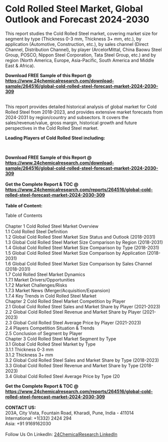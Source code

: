 <h1>Cold Rolled Steel Market, Global Outlook and Forecast 2024-2030</h1><p>
</p><p>
This report studies the Cold Rolled Steel market, covering market size for segment by type (Thickness 0-3 mm, Thickness 3+ mm, etc.), by application (Automotive, Construction, etc.), by sales channel (Direct Channel, Distribution Channel), by player (ArcelorMittal, China Baowu Steel Group, POSCO, Nippon Steel Corporation, Tata Steel Group, etc.) and by region (North America, Europe, Asia-Pacific, South America and Middle East &amp; Africa).</p><p>
</p><div><b>Download FREE Sample of this Report @ 
            <a href="https://www.24chemicalresearch.com/download-sample/264516/global-cold-rolled-steel-forecast-market-2024-2030-309">
            https://www.24chemicalresearch.com/download-sample/264516/global-cold-rolled-steel-forecast-market-2024-2030-309</a></b></div><br><p>
This report provides detailed historical analysis of global market for Cold Rolled Steel from 2018-2023, and provides extensive market forecasts from 2024-2031 by region/country and subsectors. It covers the sales/revenue/value, gross margin, historical growth and future perspectives in the Cold Rolled Steel market.</p><p>
<strong>Leading Players of Cold Rolled Steel including:</strong>
</p><p>
</p><p>
</p><p>
</p><p>
</p><p>
 </p><div><b>Download FREE Sample of this Report @ 
            <a href="https://www.24chemicalresearch.com/download-sample/264516/global-cold-rolled-steel-forecast-market-2024-2030-309">
            https://www.24chemicalresearch.com/download-sample/264516/global-cold-rolled-steel-forecast-market-2024-2030-309</a></b></div><br><div><b>Get the Complete Report & TOC @ 
            <a href="https://www.24chemicalresearch.com/reports/264516/global-cold-rolled-steel-forecast-market-2024-2030-309">
            https://www.24chemicalresearch.com/reports/264516/global-cold-rolled-steel-forecast-market-2024-2030-309</a></b></div><br>
            <b>Table of Content:</b><p>Table of Contents<br />
<br />
Chapter 1 Cold Rolled Steel Market Overview<br />
    1.1 Cold Rolled Steel Definition<br />
    1.2 Global Cold Rolled Steel Market Size Status and Outlook (2018-2031)<br />
    1.3 Global Cold Rolled Steel Market Size Comparison by Region (2018-2031)<br />
    1.4 Global Cold Rolled Steel Market Size Comparison by Type (2018-2031)<br />
    1.5 Global Cold Rolled Steel Market Size Comparison by Application (2018-2031)<br />
    1.6 Global Cold Rolled Steel Market Size Comparison by Sales Channel (2018-2031)<br />
    1.7 Cold Rolled Steel Market Dynamics<br />
        1.7.1 Market Drivers/Opportunities<br />
        1.7.2 Market Challenges/Risks<br />
        1.7.3 Market News (Merger/Acquisition/Expansion)<br />
        1.7.4 Key Trends in Cold Rolled Steel Market<br />
Chapter 2 Cold Rolled Steel Market Competition by Player<br />
    2.1 Global Cold Rolled Steel Sales and Market Share by Player (2021-2023)<br />
    2.2 Global Cold Rolled Steel Revenue and Market Share by Player (2021-2023)<br />
    2.3 Global Cold Rolled Steel Average Price by Player (2021-2023)<br />
    2.4 Players Competition Situation & Trends<br />
    2.5 Conclusion of Segment by Player<br />
Chapter 3 Cold Rolled Steel Market Segment by Type<br />
    3.1 Global Cold Rolled Steel Market by Type<br />
        3.1.1 Thickness 0-3 mm<br />
        3.1.2 Thickness 3+ mm<br />
    3.2 Global Cold Rolled Steel Sales and Market Share by Type (2018-2023)<br />
    3.3 Global Cold Rolled Steel Revenue and Market Share by Type (2018-2023)<br />
    3.4 Global Cold Rolled Steel Average Price by Type (20</p><div><b>Get the Complete Report & TOC @ 
            <a href="https://www.24chemicalresearch.com/reports/264516/global-cold-rolled-steel-forecast-market-2024-2030-309">
            https://www.24chemicalresearch.com/reports/264516/global-cold-rolled-steel-forecast-market-2024-2030-309</a></b></div><br><b>CONTACT US:</b><br>
            203A, City Vista, Fountain Road, Kharadi, Pune, India - 411014<br>
            International: +1(332) 2424 294<br>
            Asia: +91 9169162030 <br><br>
            Follow Us On LinkedIn: <a href="https://www.linkedin.com/company/24chemicalresearch/">24ChemicalResearch LinkedIn</a>